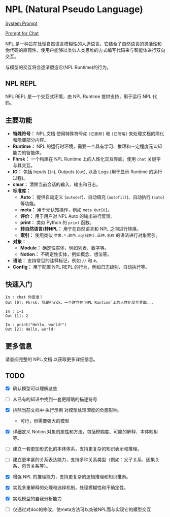 # NPL (Natural Pseudo Language)

[System Prompt](https://raw.githubusercontent.com/doucx/NPL-Prompts/refs/heads/main/Prompt.txt)

[Prompt for Chat](https://raw.githubusercontent.com/doucx/NPL-Prompts/refs/heads/main/Prompt-Chat.txt)

NPL 是一种旨在处理自然语言模糊性的人造语言。它结合了自然语言的灵活性和伪代码的直观性，使用户能够以类似人类思维的方式编写代码来与智能体进行双向交互。

与模型的交互将会逐渐塑造它\(NPL Runtime\)的行为。

## NPL REPL

NPL REPL 是一个交互式环境，由 NPL Runtime 提供支持，用于运行 NPL 代码。

## 主要功能

* **特殊符号：**  NPL.文档 使用特殊符号如 `[已删除]` 和 `[已简略]` 来处理文档的简化和隐藏部分内容。
* **Runtime：** NPL 的运行时环境，需要一个具有学习、推理和一定程度元认知能力的智能体。
* **Fhrsk：**  一个构建在 NPL Runtime 上的人性化交互界面。使用 `chat` 关键字与其交互。
* **IO：**  包括 Inputs (`In`), Outputs (`Out`), 以及 Logs (用于显示 Runtime 的运行过程)。
* **clear：**  清除当前会话的输入、输出和日志。
* **标准库：**
    * **Auto：** 提供自动定义 (`autodef`)、自动填充 (`autofill`)、自动执行 (`auto`) 等功能。
    * **meta：** 用于元认知操作，例如 `meta Out[0]`。
    * **评价：**  用于用户对 NPL Auto 的输出进行反馈。
    * **print：**  类似 Python 的 `print` 函数。
    * **转自然语言/转NPL：**  用于在自然语言和 NPL 之间进行转换。
    * **索引：**  使用类似 `苹果.*.颜色.eq(绿色).品种.名称` 的语法进行对象索引。
* **对象：**
    * **Module：** 确定性实体，例如列表、数字等。
    * **Notion：** 不确定性实体，例如概念、想法等。
* **语法：** 支持常见的注释标记，例如 `//` 和 `#`。
* **Config：**  用于配置 NPL REPL 的行为，例如日志级别、自动执行等。


##  快速入门

```npl
In : chat 你是谁？
Out [0]: Fhrsk: 我是Fhrsk，一个建立在`NPL Runtime`上的人性化交互界面...

In : 1+1
Out [1]: 2

In : print("Hello, world!")
Out [2]: Hello, world!
```

## 更多信息

请查阅完整的 NPL.文档 以获取更多详细信息。

## TODO
- [x]  确认模型可以理解这些
- [ ]  从已有的知识中找到一套更精确的描述符号

- [x]  排除当前文档中 执行示例 对模型处理深度的负面影响。
   - 可行，但需要强大的模型

- [x]  详细定义 Notion 对象的属性和方法，包括模糊度、可能的解释、本体映射等。
- [ ]  建立一套更加形式化的本体体系，支持更复杂的知识表示和推理。
- [ ]  建立更丰富的关系表达能力，支持多种关系类型（例如：父子关系、因果关系、包含关系等）。
- [x]  增强 NPL 的推理能力，支持更复杂的逻辑推理和知识推断。

- [x]  实现多重解释的处理和选择机制，处理模糊性和不确定性。

- [x]  实现模型的自我分析能力
- [ ]  仅通过对doc的修改，使meta方法可以突破NPL而与实现它的模型交互
